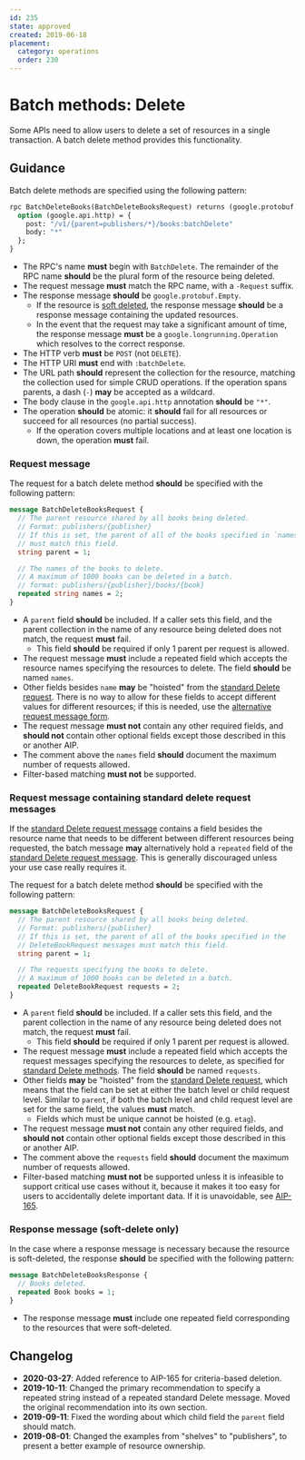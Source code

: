 ```yaml
---
id: 235
state: approved
created: 2019-06-18
placement:
  category: operations
  order: 230
---
```


# Batch methods: Delete

Some APIs need to allow users to delete a set of resources in a single
transaction. A batch delete method provides this functionality.

## Guidance

Batch delete methods are specified using the following pattern:

```proto
rpc BatchDeleteBooks(BatchDeleteBooksRequest) returns (google.protobuf.Empty) {
  option (google.api.http) = {
    post: "/v1/{parent=publishers/*}/books:batchDelete"
    body: "*"
  };
}
```

- The RPC's name **must** begin with `BatchDelete`. The remainder of the RPC
  name **should** be the plural form of the resource being deleted.
- The request message **must** match the RPC name, with a `-Request` suffix.
- The response message **should** be `google.protobuf.Empty`.
  - If the resource is [soft deleted](#soft-delete), the response message
    **should** be a response message containing the updated resources.
  - In the event that the request may take a significant amount of time, the
    response message **must** be a `google.longrunning.Operation` which
    resolves to the correct response.
- The HTTP verb **must** be `POST` (not `DELETE`).
- The HTTP URI **must** end with `:batchDelete`.
- The URL path **should** represent the collection for the resource, matching
  the collection used for simple CRUD operations. If the operation spans
  parents, a dash (`-`) **may** be accepted as a wildcard.
- The body clause in the `google.api.http` annotation **should** be `"*"`.
- The operation **should** be atomic: it **should** fail for all resources or
  succeed for all resources (no partial success).
  - If the operation covers multiple locations and at least one location is
    down, the operation **must** fail.

### Request message

The request for a batch delete method **should** be specified with the
following pattern:

```proto
message BatchDeleteBooksRequest {
  // The parent resource shared by all books being deleted.
  // Format: publishers/{publisher}
  // If this is set, the parent of all of the books specified in `names`
  // must match this field.
  string parent = 1;

  // The names of the books to delete.
  // A maximum of 1000 books can be deleted in a batch.
  // format: publishers/{publisher}/books/{book}
  repeated string names = 2;
}
```

- A `parent` field **should** be included. If a caller sets this field, and the
  parent collection in the name of any resource being deleted does not match,
  the request **must** fail.
  - This field **should** be required if only 1 parent per request is allowed.
- The request message **must** include a repeated field which accepts the
  resource names specifying the resources to delete. The field **should** be
  named `names`.
- Other fields besides `name` **may** be "hoisted" from the [standard Delete
  request][request-message]. There is no way to allow for these fields to
  accept different values for different resources; if this is needed, use the
  [alternative request message form](#request-message-containing-standard-delete-request-messages).
- The request message **must not** contain any other required fields, and
  **should not** contain other optional fields except those described in this
  or another AIP.
- The comment above the `names` field **should** document the maximum number of
  requests allowed.
- Filter-based matching **must not** be supported.

### Request message containing standard delete request messages

If the [standard Delete request message][request-message] contains a field
besides the resource name that needs to be different between different
resources being requested, the batch message **may** alternatively hold a
`repeated` field of the [standard Delete request message][request-message].
This is generally discouraged unless your use case really requires it.

The request for a batch delete method **should** be specified with the
following pattern:

```proto
message BatchDeleteBooksRequest {
  // The parent resource shared by all books being deleted.
  // Format: publishers/{publisher}
  // If this is set, the parent of all of the books specified in the
  // DeleteBookRequest messages must match this field.
  string parent = 1;

  // The requests specifying the books to delete.
  // A maximum of 1000 books can be deleted in a batch.
  repeated DeleteBookRequest requests = 2;
}
```

- A `parent` field **should** be included. If a caller sets this field, and the
  parent collection in the name of any resource being deleted does not match,
  the request **must** fail.
  - This field **should** be required if only 1 parent per request is allowed.
- The request message **must** include a repeated field which accepts the
  request messages specifying the resources to delete, as specified for
  [standard Delete methods][request-message]. The field **should** be named
  `requests`.
- Other fields **may** be "hoisted" from the [standard Delete
  request][request-message], which means that the field can be set at either
  the batch level or child request level. Similar to `parent`, if both the
  batch level and child request level are set for the same field, the values
  **must** match.
  - Fields which must be unique cannot be hoisted (e.g. `etag`).
- The request message **must not** contain any other required fields, and
  **should not** contain other optional fields except those described in this
  or another AIP.
- The comment above the `requests` field **should** document the maximum number
  of requests allowed.
- Filter-based matching **must not** be supported unless it is infeasible to
  support critical use cases without it, because it makes it too easy for users
  to accidentally delete important data. If it is unavoidable, see [AIP-165][].

### Response message (soft-delete only)

In the case where a response message is necessary because the resource is
soft-deleted, the response **should** be specified with the following pattern:

```proto
message BatchDeleteBooksResponse {
  // Books deleted.
  repeated Book books = 1;
}
```

- The response message **must** include one repeated field corresponding to the
  resources that were soft-deleted.

[aip-165]: ./0165.md
[request-message]: ./0135.md#request-message

## Changelog

- **2020-03-27**: Added reference to AIP-165 for criteria-based deletion.
- **2019-10-11**: Changed the primary recommendation to specify a repeated
  string instead of a repeated standard Delete message. Moved the original
  recommendation into its own section.
- **2019-09-11**: Fixed the wording about which child field the `parent` field
  should match.
- **2019-08-01**: Changed the examples from "shelves" to "publishers", to
  present a better example of resource ownership.
